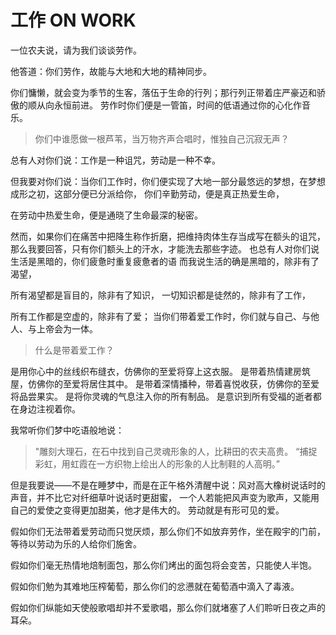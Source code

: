 # 工作 ON WORK

一位农夫说，请为我们谈谈劳作。

他答道：你们劳作，故能与大地和大地的精神同步。

你们慵懒，就会变为季节的生客，落伍于生命的行列；那行列正带着庄严豪迈和骄傲的顺从向永恒前进。
劳作时你们便是一管笛，时间的低语通过你的心化作音乐。

> 你们中谁愿做一根芦苇，当万物齐声合唱时，惟独自己沉寂无声？

总有人对你们说：工作是一种诅咒，劳动是一种不幸。

但我要对你们说：当你们工作时，你们便实现了大地一部分最悠远的梦想，在梦想成形之初，这部分便已分派给你，
你们辛勤劳动，便是真正热爱生命，

在劳动中热爱生命，便是通晓了生命最深的秘密。

然而，如果你们在痛苦中把降生称作折磨，把维持肉体生存当成写在额头的诅咒，那么我要回答，只有你们额头上的汗水，才能洗去那些字迹。
也总有人对你们说生活是黑暗的，你们疲惫时重复疲惫者的语
而我说生活的确是黑暗的，除非有了渴望，

所有渴望都是盲目的，除非有了知识，
一切知识都是徒然的，除非有了工作，

所有工作都是空虚的，除非有了爱；
当你们带着爱工作时，你们就与自己、与他人、与上帝会为一体。

> 什么是带着爱工作？


是用你心中的丝线织布缝衣，仿佛你的至爱将穿上这衣服。
是带着热情建房筑屋，仿佛你的至爱将居住其中。
是带着深情播种，带着喜悦收获，仿佛你的至爱将品尝果实。
是将你灵魂的气息注入你的所有制品。
是意识到所有受福的逝者都在身边注视着你。


我常听你们梦中吃语般地说：
>"雕刻大理石，在石中找到自己灵魂形象的人，比耕田的农夫高贵。
“捕捉彩虹，用虹霞在一方织物上绘出人的形象的人比制鞋的人高明。”


但是我要说——不是在睡梦中，而是在正午格外清醒中说：风对高大橡树说话时的声音，并不比它对纤细草叶说话时更甜蜜，
一个人若能把风声变为歌声，又能用自己的爱使之变得更加甜美，他才是伟大的。
劳动就是有形可见的爱。


假如你们无法带着爱劳动而只觉厌烦，那么你们不如放弃劳作，坐在殿宇的门前，等待以劳动为乐的人给你们施舍。

假如你们毫无热情地焙制面包，那么你们烤出的面包将会变苦，只能使人半饱。

假如你们勉为其难地压榨葡萄，那么你们的忿懑就在葡萄酒中滴入了毒液。

假如你们纵能如天使般歌唱却并不爱歌唱，那么你们就堵塞了人们聆听日夜之声的耳朵。

